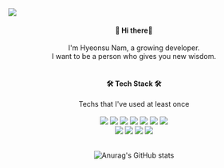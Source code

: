 <img src="https://capsule-render.vercel.app/api?type=slice&color=auto&height=300&section=header&text=HyeonsuNam&fontSize=90" />

<div align="center">
    
#### 👋 Hi there👋

</div>

<div align="center">
I'm Hyeonsu Nam, a growing developer.<br/>
I want to be a person who gives you new wisdom.
</div> 
<br/>
<div align="center">
    
#### 🛠️ Tech Stack 🛠️
    
</div> 

<div align="center">
  Techs that I've used at least once
</div> 
<br/>
<div align="center">
    <img src="https://img.shields.io/badge/Python-3766AB?style=flat-square&logo=Python&logoColor=white"/> 
    <img src="https://img.shields.io/badge/django-092E20?style=flat-square&logo=django&logoColor=white"/>
    <img src="https://img.shields.io/badge/mariadb-003545?style=flat-square&logo=mariadb&logoColor=white"/>
    <img src="https://img.shields.io/badge/mysql-4479A1?style=flat-square&logo=mysql&logoColor=white"/>
    <img src="https://img.shields.io/badge/tensorflow-FF6F00?style=flat-square&logo=tensorflow&logoColor=white"/>
    <img src="https://img.shields.io/badge/keras-00000?style=flat-square&logo=keras&logoColor=white"/>
    <img src="https://img.shields.io/badge/javascript-F7DF1E?style=flat-square&logo=javascript&logoColor=white"/> <br/>
    <img src="https://img.shields.io/badge/pandas-150458?style=flat-square&logo=pandas&logoColor=white"/>
    <img src="https://img.shields.io/badge/selenium-43B02A?style=flat-square&logo=selenium&logoColor=white"/>
    <img src="https://img.shields.io/badge/numpy-013243?style=flat-square&logo=numpy&logoColor=white"/>
    <img src="https://img.shields.io/badge/scikitlearn-F7931E?style=flat-square&logo=scikitlearn&logoColor=white"/>
</div>
<br/>
<div align="center">
    
![Anurag's GitHub stats](https://github-readme-stats.vercel.app/api?username=RedRabbit0314&theme=gruvbox_light&show_icons=true)
    
</div> 
<!---
RedRabbit0314/RedRabbit0314 is a ✨ special ✨ repository because its `README.md` (this file) appears on your GitHub profile.
You can click the Preview link to take a look at your changes.

--->
